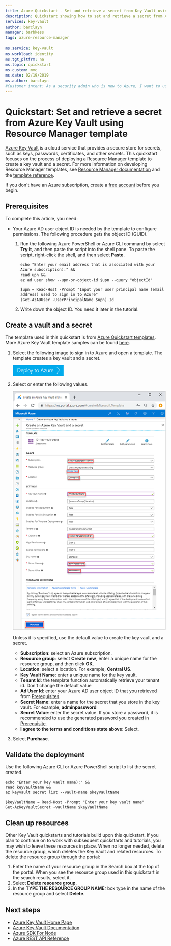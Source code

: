 ```yaml
---
title: Azure Quickstart - Set and retrieve a secret from Key Vault using Azure portal | Microsoft Docs
description: Quickstart showing how to set and retrieve a secret from Azure Key Vault using the Azure portal
services: key-vault
author: barclayn
manager: barbkess
tags: azure-resource-manager

ms.service: key-vault
ms.workload: identity
ms.tgt_pltfrm: na
ms.topic: quickstart
ms.custom: mvc
ms.date: 02/19/2019
ms.author: barclayn
#Customer intent: As a security admin who is new to Azure, I want to use Key Vault to securely store keys and passwords in Azure
---
```

# Quickstart: Set and retrieve a secret from Azure Key Vault using Resource Manager template

[Azure Key Vault](./key-vault-overview.md) is a cloud service that provides a secure store for secrets, such as keys, passwords, certificates, and other secrets. This quickstart focuses on the process of deploying a Resource Manager template to create a key vault and a secret. For more information on developing Resource Manager templates, see [Resource Manager documentation](/azure/azure-resource-manager/) and the [template reference](/azure/templates/microsoft.keyvault/allversions).

If you don't have an Azure subscription, create a [free account](https://azure.microsoft.com/free/?WT.mc_id=A261C142F) before you begin.

## Prerequisites

To complete this article, you need:

* Your Azure AD user object ID is needed by the template to configure permissions. The following procedure gets the object ID (GUID).

    1. Run the following Azure PowerShell or Azure CLI command by select **Try it**, and then paste the script into the shell pane. To paste the script, right-click the shell, and then select **Paste**. 
    
        ```azurecli-interactive
        echo "Enter your email address that is associated with your Azure subscription):" &&
        read upn &&
        az ad user show --upn-or-object-id $upn --query "objectId" 
        ```
        ```azurepowershell-interactive
        $upn = Read-Host -Prompt "Input your user principal name (email address) used to sign in to Azure"
        (Get-AzADUser -UserPrincipalName $upn).Id
        ```
    2. Write down the object ID. You need it later in the tutorial.

## Create a vault and a secret

The template used in this quickstart is from [Azure Quickstart templates](https://azure.microsoft.com/resources/templates/101-key-vault-create/). More Azure Key Vault template samples can be found [here](https://azure.microsoft.com/resources/templates/?resourceType=Microsoft.Keyvault).

1. Select the following image to sign in to Azure and open a template. The template creates a key vault and a secret.

    <a href="https://portal.azure.com/#create/Microsoft.Template/uri/https%3A%2F%2Fraw.githubusercontent.com%2FAzure%2Fazure-quickstart-templates%2Fmaster%2F101-key-vault-create%2Fazuredeploy.json"><img src="./media/quick-create-template/deploy-to-azure.png" alt="deploy to azure"/></a>

2. Select or enter the following values.  

    ![Resource Manager template Key Vault integration deploy portal](./media/quick-create-template/create-key-vault-using-template-portal.png)

    Unless it is specified, use the default value to create the key vault and a secret.

    * **Subscription**: select an Azure subscription.
    * **Resource group**: select **Create new**, enter a unique name for the resource group, and then click **OK**. 
    * **Location**: select a location.  For example, **Central US**.
    * **Key Vault Name**: enter a unique name for the key vault.  
    * **Tenant Id**: the template function automatically retrieve your tenant id.  Don't change the default value
    * **Ad User Id**: enter your Azure AD user object ID that you retrieved from [Prerequisites](#prerequisites).
    * **Secret Name**: enter a name for the secret that you store in the key vault.  For example, **adminpassword**
    * **Secret Value**: enter the secret value.  If you store a password, it is recommended to use the generated password you created in [Prerequisite](#prerequisite).
    * **I agree to the terms and conditions state above**: Select.
3. Select **Purchase**.

## Validate the deployment

Use the following Azure CLI or Azure PowerShell script to list the secret created.

```azurecli-interactive
echo "Enter your key vault name):" &&
read keyVaultName &&
az keyvault secret list --vault-name $keyVaultName
```
```azurepowershell-interactive
$keyVaultName = Read-Host -Prompt "Enter your key vault name"
Get-AzKeyVaultSecret -vaultName $keyVaultName
```

## Clean up resources

Other Key Vault quickstarts and tutorials build upon this quickstart. If you plan to continue on to work with subsequent quickstarts and tutorials, you may wish to leave these resources in place.
When no longer needed, delete the resource group, which deletes the Key Vault and related resources. To delete the resource group through the portal:

1. Enter the name of your resource group in the Search box at the top of the portal. When you see the resource group used in this quickstart in the search results, select it.
2. Select **Delete resource group**.
3. In the **TYPE THE RESOURCE GROUP NAME:** box type in the name of the resource group and select **Delete**.

## Next steps

* [Azure Key Vault Home Page](https://azure.microsoft.com/services/key-vault/)
* [Azure Key Vault Documentation](https://docs.microsoft.com/azure/key-vault/)
* [Azure SDK For Node](https://docs.microsoft.com/javascript/api/overview/azure/key-vault)
* [Azure REST API Reference](https://docs.microsoft.com/rest/api/keyvault/)
